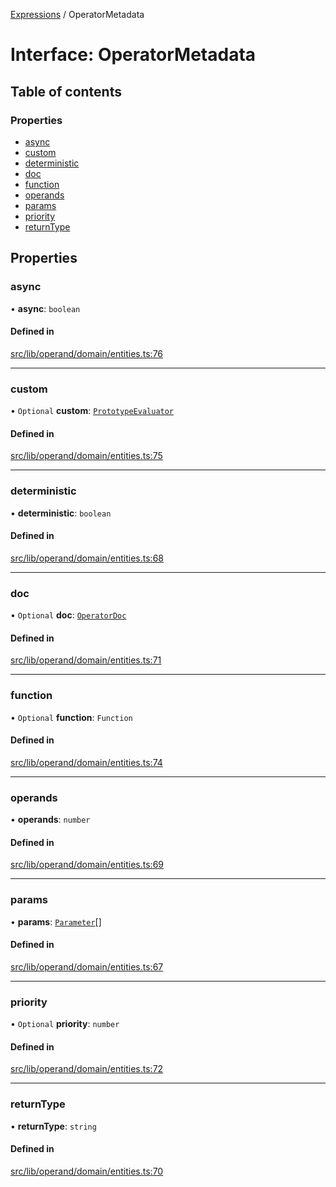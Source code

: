 [Expressions](../README.md) / OperatorMetadata

# Interface: OperatorMetadata

## Table of contents

### Properties

- [async](OperatorMetadata.md#async)
- [custom](OperatorMetadata.md#custom)
- [deterministic](OperatorMetadata.md#deterministic)
- [doc](OperatorMetadata.md#doc)
- [function](OperatorMetadata.md#function)
- [operands](OperatorMetadata.md#operands)
- [params](OperatorMetadata.md#params)
- [priority](OperatorMetadata.md#priority)
- [returnType](OperatorMetadata.md#returntype)

## Properties

### async

• **async**: `boolean`

#### Defined in

[src/lib/operand/domain/entities.ts:76](https://github.com/data7expressions/3xpr/blob/2c0e61c034cb60bff8ac419f4ab59027dc3bdc28/src/lib/operand/domain/entities.ts#L76)

___

### custom

• `Optional` **custom**: [`PrototypeEvaluator`](../classes/PrototypeEvaluator.md)

#### Defined in

[src/lib/operand/domain/entities.ts:75](https://github.com/data7expressions/3xpr/blob/2c0e61c034cb60bff8ac419f4ab59027dc3bdc28/src/lib/operand/domain/entities.ts#L75)

___

### deterministic

• **deterministic**: `boolean`

#### Defined in

[src/lib/operand/domain/entities.ts:68](https://github.com/data7expressions/3xpr/blob/2c0e61c034cb60bff8ac419f4ab59027dc3bdc28/src/lib/operand/domain/entities.ts#L68)

___

### doc

• `Optional` **doc**: [`OperatorDoc`](OperatorDoc.md)

#### Defined in

[src/lib/operand/domain/entities.ts:71](https://github.com/data7expressions/3xpr/blob/2c0e61c034cb60bff8ac419f4ab59027dc3bdc28/src/lib/operand/domain/entities.ts#L71)

___

### function

• `Optional` **function**: `Function`

#### Defined in

[src/lib/operand/domain/entities.ts:74](https://github.com/data7expressions/3xpr/blob/2c0e61c034cb60bff8ac419f4ab59027dc3bdc28/src/lib/operand/domain/entities.ts#L74)

___

### operands

• **operands**: `number`

#### Defined in

[src/lib/operand/domain/entities.ts:69](https://github.com/data7expressions/3xpr/blob/2c0e61c034cb60bff8ac419f4ab59027dc3bdc28/src/lib/operand/domain/entities.ts#L69)

___

### params

• **params**: [`Parameter`](Parameter.md)[]

#### Defined in

[src/lib/operand/domain/entities.ts:67](https://github.com/data7expressions/3xpr/blob/2c0e61c034cb60bff8ac419f4ab59027dc3bdc28/src/lib/operand/domain/entities.ts#L67)

___

### priority

• `Optional` **priority**: `number`

#### Defined in

[src/lib/operand/domain/entities.ts:72](https://github.com/data7expressions/3xpr/blob/2c0e61c034cb60bff8ac419f4ab59027dc3bdc28/src/lib/operand/domain/entities.ts#L72)

___

### returnType

• **returnType**: `string`

#### Defined in

[src/lib/operand/domain/entities.ts:70](https://github.com/data7expressions/3xpr/blob/2c0e61c034cb60bff8ac419f4ab59027dc3bdc28/src/lib/operand/domain/entities.ts#L70)
